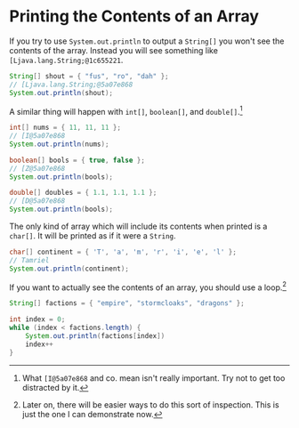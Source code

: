 # Printing the Contents of an Array

If you try to use `System.out.println` to output a `String[]`
you won't see the contents of the array. Instead you will see
something like `[Ljava.lang.String;@1c655221`.

```java
String[] shout = { "fus", "ro", "dah" };
// [Ljava.lang.String;@5a07e868
System.out.println(shout);
```

A similar thing will happen with `int[]`, `boolean[]`, and `double[]`.[^gibberish]

```java
int[] nums = { 11, 11, 11 };
// [I@5a07e868
System.out.println(nums);

boolean[] bools = { true, false };
// [Z@5a07e868
System.out.println(bools);

double[] doubles = { 1.1, 1.1, 1.1 };
// [D@5a07e868
System.out.println(bools);
```

The only kind of array which will include its contents when printed is a `char[]`.
It will be printed as if it were a `String`.

```java
char[] continent = { 'T', 'a', 'm', 'r', 'i', 'e', 'l' };
// Tamriel
System.out.println(continent);
```

If you want to actually see the contents of an array, you should
use a loop.[^future]

```java
String[] factions = { "empire", "stormcloaks", "dragons" };

int index = 0;
while (index < factions.length) {
    System.out.println(factions[index])
    index++
}
```

[^gibberish]: What `[I@5a07e868` and co. mean isn't really important. Try not to
get too distracted by it.

[^future]: Later on, there will be easier ways to do this sort of inspection. This is just the
one I can demonstrate now.